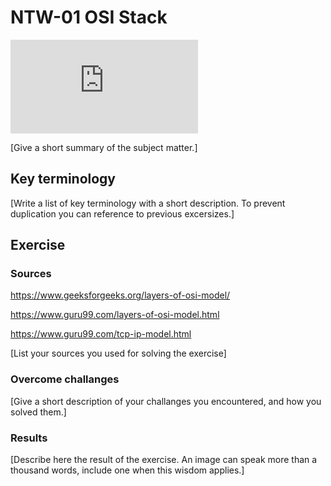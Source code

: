 # NTW-01  OSI Stack


![This is an image](https://www.guru99.com/layers-of-osi-model.html#13)




[Give a short summary of the subject matter.]

## Key terminology
[Write a list of key terminology with a short description. To prevent duplication you can reference to previous excersizes.]

## Exercise

### Sources

https://www.geeksforgeeks.org/layers-of-osi-model/

https://www.guru99.com/layers-of-osi-model.html

https://www.guru99.com/tcp-ip-model.html

[List your sources you used for solving the exercise]

### Overcome challanges
[Give a short description of your challanges you encountered, and how you solved them.]

### Results
[Describe here the result of the exercise. An image can speak more than a thousand words, include one when this wisdom applies.]
